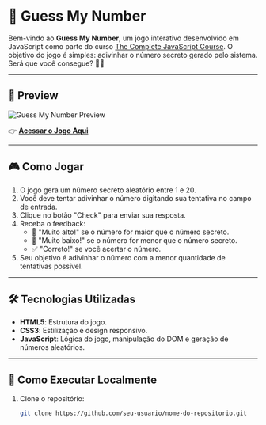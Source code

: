 # 🎲 Guess My Number

Bem-vindo ao **Guess My Number**, um jogo interativo desenvolvido em JavaScript como parte do curso [The Complete JavaScript Course](https://www.udemy.com/course/the-complete-javascript-course/). O objetivo do jogo é simples: adivinhar o número secreto gerado pelo sistema. Será que você consegue? 🕵️‍♂️

---

## 📸 **Preview**

![Guess My Number Preview](https://via.placeholder.com/1200x600?text=Preview+Image)

👉 [**Acessar o Jogo Aqui**](https://andredeomondes.github.io/guess-my-number/guess-my-number)

---

## 🎮 **Como Jogar**

1. O jogo gera um número secreto aleatório entre 1 e 20.
2. Você deve tentar adivinhar o número digitando sua tentativa no campo de entrada.
3. Clique no botão "Check" para enviar sua resposta.
4. Receba o feedback:
   - 🔺 "Muito alto!" se o número for maior que o número secreto.
   - 🔻 "Muito baixo!" se o número for menor que o número secreto.
   - ✅ "Correto!" se você acertar o número.
5. Seu objetivo é adivinhar o número com a menor quantidade de tentativas possível.

---

## 🛠️ **Tecnologias Utilizadas**

- **HTML5**: Estrutura do jogo.
- **CSS3**: Estilização e design responsivo.
- **JavaScript**: Lógica do jogo, manipulação do DOM e geração de números aleatórios.

---

## 🚀 **Como Executar Localmente**

1. Clone o repositório:
   ```bash
   git clone https://github.com/seu-usuario/nome-do-repositorio.git
